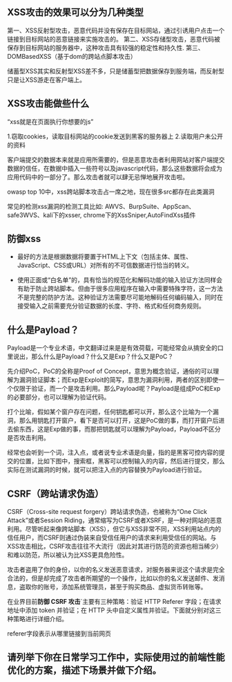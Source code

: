 ## XSS攻击的效果可以分为几种类型

第一、XSS反射型攻击，恶意代码并没有保存在目标网站，通过引诱用户点击一个链接到目标网站的恶意链接来实施攻击的。
第二、XSS存储型攻击，恶意代码被保存到目标网站的服务器中，这种攻击具有较强的稳定性和持久性.
第三、DOMBasedXSS（基于dom的跨站点脚本攻击）

储蓄型XSS其实和反射型XSS差不多，只是储蓄型把数据保存到服务端，而反射型只是让XSS游走在客户端上。

## XSS攻击能做些什么

“xss就是在页面执行你想要的js”

1.窃取cookies，读取目标网站的cookie发送到黑客的服务器上
2.读取用户未公开的资料

客户端提交的数据本来就是应用所需要的，但是恶意攻击者利用网站对客户端提交数据的信任，在数据中插入一些符号以及javascript代码，那么这些数据将会成为应用代码中的一部分了。那么攻击者就可以肆无忌惮地展开攻击啦。

owasp top 10中，xss跨站脚本攻击占一席之地，现在很多src都存在此类漏洞

常见的检测xss漏洞的检测工具比如:
AWVS、BurpSuite、AppScan、safe3WVS、kali下的xsser,
chrome下的XssSniper,AutoFindXss插件

## 防御xss

* 最好的方法是根据数据将要置于HTML上下文（包括主体、属性、JavaScript、CSS或URL）对所有的不可信数据进行恰当的转义。

* 使用正面或“白名单”的，具有恰当的规范化和解码功能的输入验证方法同样会有助于防止跨站脚本。但由于很多应用程序在输入中需要特殊字符，这一方法不是完整的防护方法。这种验证方法需要尽可能地解码任何编码输入，同时在接受输入之前需要充分验证数据的长度、字符、格式和任何商务规则。

## 什么是Payload？

Payload是一个专业术语，中文翻译过来是是有效荷载，可能经常会从搞安全的口里说出，那么什么是Payload？什么又是Exp？什么又是PoC？

先介绍PoC，PoC的全称是Proof of Concept，意思为概念验证，通俗的可以理解为漏洞验证脚本；而Exp是Exploit的简写，意思为漏洞利用，两者的区别即使一个仅限于验证，而一个是攻击利用。那么Payload呢？Payload是组成PoC和Exp的必要部分，也可以理解为验证代码。

打个比喻，假如某个窗户存在问题，任何钥匙都可以开，那么这个比喻为一个漏洞，那么用钥匙打开窗户，看下是否可以打开，这是PoC做的事，而打开窗户后进去偷东西，这是Exp做的事，而那把钥匙就可以理解为Payload，Payload不区分是否攻击利用。

经常也会听到一个词，注入点，或者说专业术语是向量，指的是黑客可控内容的提交的位置，比如下图中，搜索框，黑客可以控制输入的内容，然后进行提交，那么实际在测试漏洞的时候，就可以把注入点的内容替换为Payload进行验证。

## CSRF（跨站请求伪造）
CSRF（Cross-site request forgery）跨站请求伪造，也被称为“One Click Attack”或者Session Riding，通常缩写为CSRF或者XSRF，是一种对网站的恶意利用。尽管听起来像跨站脚本（XSS），但它与XSS非常不同，XSS利用站点内的信任用户，而CSRF则通过伪装来自受信任用户的请求来利用受信任的网站。与XSS攻击相比，CSRF攻击往往不大流行（因此对其进行防范的资源也相当稀少）和难以防范，所以被认为比XSS更具危险性。

攻击者盗用了你的身份，以你的名义发送恶意请求，对服务器来说这个请求是完全合法的，但是却完成了攻击者所期望的一个操作，比如以你的名义发送邮件、发消息，盗取你的账号，添加系统管理员，甚至于购买商品、虚拟货币转账等。

在业界目前**防御 CSRF 攻击**`主要有三种策略：验证 HTTP Referer 字段；在请求地址中添加 token 并验证；在 HTTP 头中自定义属性并验证。下面就分别对这三种策略进行详细介绍。

referer字段表示从哪里链接到当前网页

## 请列举下你在日常学习工作中，实际使用过的前端性能优化的方案，描述下场景并做下介绍。